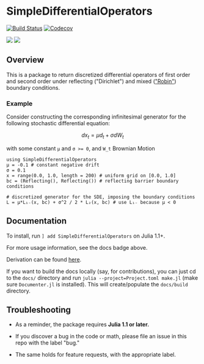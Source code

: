 # SimpleDifferentialOperators

[![Build Status](https://travis-ci.com/QuantEcon/SimpleDifferentialOperators.jl.svg?branch=master)](https://travis-ci.com/QuantEcon/SimpleDifferentialOperators.jl)
[![Codecov](https://codecov.io/gh/QuantEcon/SimpleDifferentialOperators.jl/branch/master/graph/badge.svg)](https://codecov.io/gh/QuantEcon/SimpleDifferentialOperators.jl)

[![](https://img.shields.io/badge/docs-stable-blue.svg)](https://USER_NAME.github.io/PACKAGE_NAME.jl/stable)
[![](https://img.shields.io/badge/docs-dev-blue.svg)](https://USER_NAME.github.io/PACKAGE_NAME.jl/dev)

## Overview
This is a package to return discretized differential operators of first order and second order under reflecting ("Dirichlet") and mixed (["Robin"](https://en.wikipedia.org/wiki/Robin_boundary_condition)) boundary conditions.

### Example

Consider constructing the corresponding infinitesimal generator for the following stochastic differential equation:
```math
d x_t = μ d_t + σ dW_t  
```
with some constant `μ` and `σ >= 0`, and `W_t` Brownian Motion

```
using SimpleDifferentialOperators
μ = -0.1 # constant negative drift
σ = 0.1
x = range(0.0, 1.0, length = 200) # uniform grid on [0.0, 1.0]
bc = (Reflecting(), Reflecting()) # reflecting barrier boundary conditions

# discretized generator for the SDE, imposing the boundary conditions
L = μ*L₁₋(x, bc) + σ^2 / 2 * L₂(x, bc) # use L₁₋ because μ < 0  
```

## Documentation

To install, run `] add SimpleDifferentialOperators` on Julia 1.1+.

For more usage information, see the docs badge above.

Derivation can be found [here](https://github.com/ubcecon/computing_and_datascience/blob/master/continuous_time_methods/notes/discretized-differential-operator-derivation.tex).

If you want to build the docs locally (say, for contributions), you can just cd to the `docs/` directory and run `julia --project=Project.toml make.jl` (make sure `Documenter.jl` is installed). This will create/populate the `docs/build` directory.

## Troubleshooting

* As a reminder, the package requires **Julia 1.1 or later.**

* If you discover a bug in the code or math, please file an issue in this repo with the label "bug."

* The same holds for feature requests, with the appropriate label.
